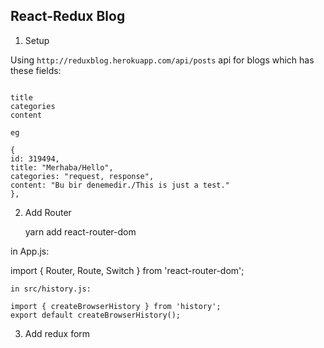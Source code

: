 ## React-Redux Blog

1. Setup

Using `http://reduxblog.herokuapp.com/api/posts` api for blogs which has these fields:

```

title
categories
content

eg

{
id: 319494,
title: "Merhaba/Hello",
categories: "request, response",
content: "Bu bir denemedir./This is just a test."
},

```

2. Add Router

   yarn add react-router-dom

in App.js:

import { Router, Route, Switch } from 'react-router-dom';

```
in src/history.js:

import { createBrowserHistory } from 'history';
export default createBrowserHistory();
```

3. Add redux form
